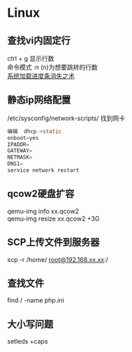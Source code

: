 # Linux

## 查找vi内固定行
ctrl + g 显示行数 <br>
命令模式   :n   (n)为想要跳转的行数 <br>
[系统加载进度条消失之术](https://www.cnblogs.com/silly-bird/p/10648169.html)

## 静态ip网络配置
/etc/sysconfig/network-scripts/ 找到网卡
```c
编辑  dhcp->static 
onboot=yes
IPADDR=
GATEWAY=
NETMASK=
DNS1=
service network restart
```
## qcow2硬盘扩容
qemu-img info xx.qcow2 <br>
qemu-img resize xx.qcow2 +3G 

## SCP上传文件到服务器 
scp -r /home/ root@192.168.xx.xx:/

## 查找文件
find / -name php.ini

## 大小写问题
setleds +caps
